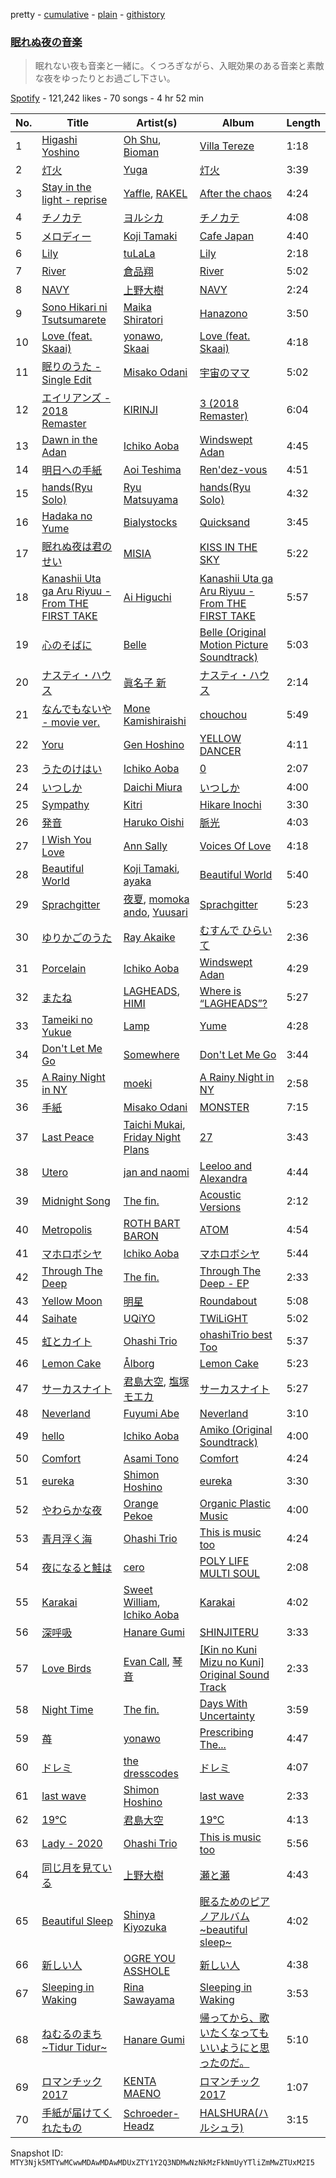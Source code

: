 pretty - [cumulative](/playlists/cumulative/37i9dQZF1DXaJxsaI3czLL.md) - [plain](/playlists/plain/37i9dQZF1DXaJxsaI3czLL) - [githistory](https://github.githistory.xyz/mackorone/spotify-playlist-archive/blob/main/playlists/plain/37i9dQZF1DXaJxsaI3czLL)

### [眠れぬ夜の音楽](https://open.spotify.com/playlist/37i9dQZF1DXaJxsaI3czLL)

> 眠れない夜も音楽と一緒に。くつろぎながら、入眠効果のある音楽と素敵な夜をゆったりとお過ごし下さい。

[Spotify](https://open.spotify.com/user/spotify) - 121,242 likes - 70 songs - 4 hr 52 min

| No. | Title | Artist(s) | Album | Length |
|---|---|---|---|---|
| 1 | [Higashi Yoshino](https://open.spotify.com/track/5GbFjiN7n8UinsQG27YQVP) | [Oh Shu](https://open.spotify.com/artist/75XDEXxePvX7Hx4T3rUlVS), [Bioman](https://open.spotify.com/artist/5X9XmfNxSM6lP2QXQyYAWM) | [Villa Tereze](https://open.spotify.com/album/4OuUigPkJ1U6fB7k4X5GfV) | 1:18 |
| 2 | [灯火](https://open.spotify.com/track/03kdTvI72t9uFwrcgKHgON) | [Yuga](https://open.spotify.com/artist/2QPqMxppznwSxghh3R8WrT) | [灯火](https://open.spotify.com/album/23A0oqlZ1VCZd7PrVwTcDM) | 3:39 |
| 3 | [Stay in the light \- reprise](https://open.spotify.com/track/4pxMywoprsTqPXDPkZ1zZh) | [Yaffle](https://open.spotify.com/artist/2BbGifSrMGEgvUXLypUWzV), [RAKEL](https://open.spotify.com/artist/5TTXO1acO5ZuuUCsZ0MXJl) | [After the chaos](https://open.spotify.com/album/2WmbGJLnpIcfwgTHW1Uq9H) | 4:24 |
| 4 | [チノカテ](https://open.spotify.com/track/7w1taFiEu8GGQJkzQaEWpx) | [ヨルシカ](https://open.spotify.com/artist/4UK2Lzi6fBfUi9rpDt6cik) | [チノカテ](https://open.spotify.com/album/1ItS3Da6sbCmwwTgkBHttk) | 4:08 |
| 5 | [メロディー](https://open.spotify.com/track/3WlNXip1Fm13r2YREQvKMR) | [Koji Tamaki](https://open.spotify.com/artist/5KLvrcsAUwqMOqxErwSJmD) | [Cafe Japan](https://open.spotify.com/album/69iMkz0yop4xe0MmptbDzb) | 4:40 |
| 6 | [Lily](https://open.spotify.com/track/0GKWtlvylWnedpqA3ktByn) | [tuLaLa](https://open.spotify.com/artist/4wIQiuAfiuUrZa9Evt64Cd) | [Lily](https://open.spotify.com/album/5OUOq95UwuLQ78pja83Jqa) | 2:18 |
| 7 | [River](https://open.spotify.com/track/5uBwn4ULXtRzbYNitADrX3) | [倉品翔](https://open.spotify.com/artist/2Aa3LycVvMqqNSBzmTrPOl) | [River](https://open.spotify.com/album/18uCRX2oDqQo2enR7KIC9Z) | 5:02 |
| 8 | [NAVY](https://open.spotify.com/track/5JAgoN0ZK8uIZXtFj1pxrR) | [上野大樹](https://open.spotify.com/artist/5YPkOSqagMwjOWf7PLjHNF) | [NAVY](https://open.spotify.com/album/0lHJa75DcFWZSb0UAdRrDc) | 2:24 |
| 9 | [Sono Hikari ni Tsutsumarete](https://open.spotify.com/track/4kGsJBRXDrRG0Y6e2Ydk9D) | [Maika Shiratori](https://open.spotify.com/artist/3bP6MNXpnr8fI2NzIKyc1h) | [Hanazono](https://open.spotify.com/album/21Set97cVJ7i7GBmds9YDB) | 3:50 |
| 10 | [Love \(feat\. Skaai\)](https://open.spotify.com/track/33WmukupZpPsnobClDyZzs) | [yonawo](https://open.spotify.com/artist/61VsO6rn8khCQDSRp8tTeZ), [Skaai](https://open.spotify.com/artist/4L05lOQs0iZSVhrnnqS66E) | [Love \(feat\. Skaai\)](https://open.spotify.com/album/3CTierTEtJQyHX3s6XlEUd) | 4:18 |
| 11 | [眠りのうた \- Single Edit](https://open.spotify.com/track/7llpo3I1SzOOvEtWI9FT9H) | [Misako Odani](https://open.spotify.com/artist/1qyvDpymTYPpF5iguflCMT) | [宇宙のママ](https://open.spotify.com/album/4LGJ1RtYWvFXqOFmPlMktN) | 5:02 |
| 12 | [エイリアンズ \- 2018 Remaster](https://open.spotify.com/track/3qY12xfdjw5TToomM5CH4B) | [KIRINJI](https://open.spotify.com/artist/0O1UtbTe4ca7HabaiMhYZ7) | [3 \(2018 Remaster\)](https://open.spotify.com/album/2yeVYXTtQdifRF7f28CkkW) | 6:04 |
| 13 | [Dawn in the Adan](https://open.spotify.com/track/03fJjiNTn1gyzbqHl1Hskt) | [Ichiko Aoba](https://open.spotify.com/artist/6ignRjbPmLvKdtMLj9a5Xs) | [Windswept Adan](https://open.spotify.com/album/1W0SccGphtGQNYqaqQ5nhA) | 4:45 |
| 14 | [明日への手紙](https://open.spotify.com/track/2dUYxBbmtmNfanhSLbRcry) | [Aoi Teshima](https://open.spotify.com/artist/4FrFdi2hHpulQOxDihRIQD) | [Ren'dez\-vous](https://open.spotify.com/album/51M0Y7HBSSD6SggyRqGMFH) | 4:51 |
| 15 | [hands\(Ryu Solo\)](https://open.spotify.com/track/6oesXGLBBZKGGK8AXp9TAM) | [Ryu Matsuyama](https://open.spotify.com/artist/59krd1xNH8IJFknx9wFiVf) | [hands\(Ryu Solo\)](https://open.spotify.com/album/4kR9HrwMDDFtvaCbycRXEe) | 4:32 |
| 16 | [Hadaka no Yume](https://open.spotify.com/track/4hpkSK1MZyzFUlNxN6FN1I) | [Bialystocks](https://open.spotify.com/artist/3y24PAHjsJ3rWvMWERM7Oe) | [Quicksand](https://open.spotify.com/album/2Lb2A5WI9ti7WlJG8f1Gte) | 3:45 |
| 17 | [眠れぬ夜は君のせい](https://open.spotify.com/track/3pIbaGD2BPo1DTUj8Ujlct) | [MISIA](https://open.spotify.com/artist/3uyDATzOGjbGCts7v2eszk) | [KISS IN THE SKY](https://open.spotify.com/album/7BMTvf0xLj0pnzG4FCvFUD) | 5:22 |
| 18 | [Kanashii Uta ga Aru Riyuu \- From THE FIRST TAKE](https://open.spotify.com/track/4nXxL11es8aPtbM04QSzKg) | [Ai Higuchi](https://open.spotify.com/artist/0KZzmjrOQumJVVnoGRbXCu) | [Kanashii Uta ga Aru Riyuu \- From THE FIRST TAKE](https://open.spotify.com/album/24CQHbc6MxX248Mo92qqpO) | 5:57 |
| 19 | [心のそばに](https://open.spotify.com/track/3VXkaNgYFHOxbuOmKejypT) | [Belle](https://open.spotify.com/artist/1m9ZvxLFfX9avls54a0y40) | [Belle \(Original Motion Picture Soundtrack\)](https://open.spotify.com/album/0Dh6RJv03InPzUWLwmpezp) | 5:03 |
| 20 | [ナスティ・ハウス](https://open.spotify.com/track/5GmPGaSokdG5KAfiahOdeF) | [眞名子 新](https://open.spotify.com/artist/5LwF68vjoBv2DWlUZNGa0G) | [ナスティ・ハウス](https://open.spotify.com/album/2AMBIQoUR9oCq3Y5SJ5rXC) | 2:14 |
| 21 | [なんでもないや \- movie ver.](https://open.spotify.com/track/59pUIlXjQupbiYwt40uUTi) | [Mone Kamishiraishi](https://open.spotify.com/artist/68TWc4rraWK3C522KFdt0b) | [chouchou](https://open.spotify.com/album/79YTP5wf0HBO3sihh5cfsN) | 5:49 |
| 22 | [Yoru](https://open.spotify.com/track/171P75QxuTfY2Uu2C4W5z7) | [Gen Hoshino](https://open.spotify.com/artist/1S2S00lgLYLGHWA44qGEUs) | [YELLOW DANCER](https://open.spotify.com/album/1vtIqjn25qHypqyoI21q8d) | 4:11 |
| 23 | [うたのけはい](https://open.spotify.com/track/2TNG5NxXZXBsLmhB8RGN2N) | [Ichiko Aoba](https://open.spotify.com/artist/6ignRjbPmLvKdtMLj9a5Xs) | [0](https://open.spotify.com/album/4yqm0ZLcphXs8M8cVvLKym) | 2:07 |
| 24 | [いつしか](https://open.spotify.com/track/7Lw2wccjg0QHvT7T634t6W) | [Daichi Miura](https://open.spotify.com/artist/4UTEZqrPqLDOhBfraPNciJ) | [いつしか](https://open.spotify.com/album/6x0XM8OMPAoUCt0uTmlCFq) | 4:00 |
| 25 | [Sympathy](https://open.spotify.com/track/23Mcmg5O8rBKAOzxvrTjnD) | [Kitri](https://open.spotify.com/artist/2i9CbxfaMspiPMCYZgvgPW) | [Hikare Inochi](https://open.spotify.com/album/6UoFSfFtSDp97egQC3Vnas) | 3:30 |
| 26 | [発音](https://open.spotify.com/track/6U66dbVxhCKt1B7qbzkDDd) | [Haruko Oishi](https://open.spotify.com/artist/7d2QeclNKv9vuSvvHuXKQE) | [脈光](https://open.spotify.com/album/4K1kDRnYCIoPJItc6qmKzB) | 4:03 |
| 27 | [I Wish You Love](https://open.spotify.com/track/5Uc0WlK2e5B5NYvS72fCHp) | [Ann Sally](https://open.spotify.com/artist/1g9zG323vBvafWMplgUEQx) | [Voices Of Love](https://open.spotify.com/album/3vyGVRUQaAS4g2ztBZX9t9) | 4:18 |
| 28 | [Beautiful World](https://open.spotify.com/track/3x9fmCeM7CRiB3NwrVZxvM) | [Koji Tamaki](https://open.spotify.com/artist/5KLvrcsAUwqMOqxErwSJmD), [ayaka](https://open.spotify.com/artist/22FsmLO3ZyvgWBy5QbfcQi) | [Beautiful World](https://open.spotify.com/album/1OWtLn5iWuajzUjHAkdoDb) | 5:40 |
| 29 | [Sprachgitter](https://open.spotify.com/track/2miwpbzbLxW330z6C6tTXu) | [夜夏](https://open.spotify.com/artist/3bt1m2awRItFgZrA5rdOnT), [momoka ando](https://open.spotify.com/artist/584fNYrbU5hr1F8KNJ891w), [Yuusari](https://open.spotify.com/artist/42XWN5jlGLHZuFYavm6S5e) | [Sprachgitter](https://open.spotify.com/album/34tJQa3lWhEzhzR0AgAX2g) | 5:23 |
| 30 | [ゆりかごのうた](https://open.spotify.com/track/3n0KHRpRz4suIMHFgoMOod) | [Ray Akaike](https://open.spotify.com/artist/7056n38jYtwK9ZGG8a9DvM) | [むすんで ひらいて](https://open.spotify.com/album/3RsVAqKiID9zbnYQcfqpUT) | 2:36 |
| 31 | [Porcelain](https://open.spotify.com/track/15Ulu5nGXTW4DQ79pT0YhC) | [Ichiko Aoba](https://open.spotify.com/artist/6ignRjbPmLvKdtMLj9a5Xs) | [Windswept Adan](https://open.spotify.com/album/1W0SccGphtGQNYqaqQ5nhA) | 4:29 |
| 32 | [またね](https://open.spotify.com/track/1nGRhES32vNvNMoLHSCY1m) | [LAGHEADS](https://open.spotify.com/artist/4ByaRqzQAftsd7bdCS3hqN), [HIMI](https://open.spotify.com/artist/4EJMnz9nmmkBVlZcQjauTy) | [Where is “LAGHEADS”?](https://open.spotify.com/album/29hUw40qYCdiUKb5ry9Fjp) | 5:27 |
| 33 | [Tameiki no Yukue](https://open.spotify.com/track/1MEikw4Wldu4j4EmLV21Bq) | [Lamp](https://open.spotify.com/artist/0rFHElzeddB9ymDjgpBENX) | [Yume](https://open.spotify.com/album/0snrpSOntTb03Sd8XDPn78) | 4:28 |
| 34 | [Don't Let Me Go](https://open.spotify.com/track/5t7TDtxEROR35WDMrUioBu) | [Somewhere](https://open.spotify.com/artist/1nDq6lPB8DMpBpnxLFqXO2) | [Don't Let Me Go](https://open.spotify.com/album/0WcB8yWpupgALCIrjfBEJG) | 3:44 |
| 35 | [A Rainy Night in NY](https://open.spotify.com/track/6ISvLzyd8LRsSRLJR9WyAX) | [moeki](https://open.spotify.com/artist/6fR38gpMfHJIKnbWNcQqfM) | [A Rainy Night in NY](https://open.spotify.com/album/4lbahrWo1oX8bq55QevAKH) | 2:58 |
| 36 | [手紙](https://open.spotify.com/track/7jptw3DENO2pWmrfzE1TZs) | [Misako Odani](https://open.spotify.com/artist/1qyvDpymTYPpF5iguflCMT) | [MONSTER](https://open.spotify.com/album/0yWVWwqwms3GuJTfnWWIhO) | 7:15 |
| 37 | [Last Peace](https://open.spotify.com/track/3kHKiuxAPCR8WRbx9p5KOv) | [Taichi Mukai](https://open.spotify.com/artist/2oNStf3CKKLM5lnzELWMcH), [Friday Night Plans](https://open.spotify.com/artist/71YfYiTx6KAZFJfKaNYueQ) | [27](https://open.spotify.com/album/6aFN9smus343VgxVUrKfmj) | 3:43 |
| 38 | [Utero](https://open.spotify.com/track/6Ni01Ptke62rV8WkAYiBMM) | [jan and naomi](https://open.spotify.com/artist/4V7c0eZEtXXBFJLY6WpSmT) | [Leeloo and Alexandra](https://open.spotify.com/album/1Qi0J8woiPDk8J8WltPdzb) | 4:44 |
| 39 | [Midnight Song](https://open.spotify.com/track/6BLHESk37BHiDksGxTCySj) | [The fin.](https://open.spotify.com/artist/31zdCo7PhGXLRbg0sfBUYa) | [Acoustic Versions](https://open.spotify.com/album/5rH2O3z3h6ExXDe5H2ftKp) | 2:12 |
| 40 | [Metropolis](https://open.spotify.com/track/4am1waZVRIO48gAweG91DJ) | [ROTH BART BARON](https://open.spotify.com/artist/3WwL2Gya2VH0zHzOdakOX2) | [ATOM](https://open.spotify.com/album/0DYVvqZiXhTNYPPPRkTxBX) | 4:54 |
| 41 | [マホロボシヤ](https://open.spotify.com/track/4HXShgD3c3dq65CtAqoqzh) | [Ichiko Aoba](https://open.spotify.com/artist/6ignRjbPmLvKdtMLj9a5Xs) | [マホロボシヤ](https://open.spotify.com/album/0UtJv0rHwQpBDFu2HAeLwd) | 5:44 |
| 42 | [Through The Deep](https://open.spotify.com/track/6kziDNrJFdAjTFgXKYteIs) | [The fin.](https://open.spotify.com/artist/31zdCo7PhGXLRbg0sfBUYa) | [Through The Deep \- EP](https://open.spotify.com/album/3mBVZsyITr12QIAg9n0jlV) | 2:33 |
| 43 | [Yellow Moon](https://open.spotify.com/track/3nPTeT1tp6GmHjmBFnCSzF) | [明星 <Akeboshi>](https://open.spotify.com/artist/5STm6pQxk2nHd7JVcQCBoa) | [Roundabout](https://open.spotify.com/album/07b8jFWroRWTpEWF8SrDLe) | 5:08 |
| 44 | [Saihate](https://open.spotify.com/track/4l7sxdeuLHzcfdnrv8rFxE) | [UQiYO](https://open.spotify.com/artist/46yZjVAVfu5XOYzOpBlfHW) | [TWiLiGHT](https://open.spotify.com/album/3pAJf37JHeXlmIlPnti2iN) | 5:02 |
| 45 | [虹とカイト](https://open.spotify.com/track/6wKvOYzi6WBbF4WXC9J7Ey) | [Ohashi Trio](https://open.spotify.com/artist/5BANJdBRihIaUpzjqAec7E) | [ohashiTrio best Too](https://open.spotify.com/album/7370BLhXSYfiIJ1S26expM) | 5:37 |
| 46 | [Lemon Cake](https://open.spotify.com/track/3V2ox5LEU3dB1n5z39P6MS) | [Ålborg](https://open.spotify.com/artist/5RG6CMtljJC7BbVIfx0j7V) | [Lemon Cake](https://open.spotify.com/album/353xKZreMjkmqKAHg4f9aX) | 5:23 |
| 47 | [サーカスナイト](https://open.spotify.com/track/335YvnNhNaFchhNCKBg9re) | [君島大空](https://open.spotify.com/artist/5rjahCZtY8h4y2EHCnpgtQ), [塩塚モエカ](https://open.spotify.com/artist/3KrEIB3yHbysKWhWixKYSr) | [サーカスナイト](https://open.spotify.com/album/219DmUsVHxUHtPjSSvGKAR) | 5:27 |
| 48 | [Neverland](https://open.spotify.com/track/1BxnL3aEItRwwdclyksOpQ) | [Fuyumi Abe](https://open.spotify.com/artist/3LMkQzoTUDoZaLhM58O2Ej) | [Neverland](https://open.spotify.com/album/0yJdJurfPk87zYjirjJvRx) | 3:10 |
| 49 | [hello](https://open.spotify.com/track/7Mk2nGXe7KtjLIA2ghL8kH) | [Ichiko Aoba](https://open.spotify.com/artist/6ignRjbPmLvKdtMLj9a5Xs) | [Amiko \(Original Soundtrack\)](https://open.spotify.com/album/2PsLFEBmhmYIgSMuZ3Gb3w) | 4:00 |
| 50 | [Comfort](https://open.spotify.com/track/7CU1CM6k3f50TFJUwzZUgC) | [Asami Tono](https://open.spotify.com/artist/5uyECggyaBp2soVsms3MNK) | [Comfort](https://open.spotify.com/album/0vcBFyLhnRZP2ay5vHa7Yf) | 4:24 |
| 51 | [eureka](https://open.spotify.com/track/6iBvMGKtAhUSyFaZZKIP7F) | [Shimon Hoshino](https://open.spotify.com/artist/0glynIW7kVokBq524NHRQH) | [eureka](https://open.spotify.com/album/2NouP8V8x5hoIVazmWEHtQ) | 3:30 |
| 52 | [やわらかな夜](https://open.spotify.com/track/4C2QmZ97vRkzXOiWTwn6FL) | [Orange Pekoe](https://open.spotify.com/artist/0C9HwsaagMBxCdG43F9A0l) | [Organic Plastic Music](https://open.spotify.com/album/0CFCsLMHqaByFkM5USUOfP) | 4:00 |
| 53 | [青月浮く海](https://open.spotify.com/track/3FNY9Bpo5mTirQiodwjJcw) | [Ohashi Trio](https://open.spotify.com/artist/5BANJdBRihIaUpzjqAec7E) | [This is music too](https://open.spotify.com/album/2IPhSOJjl8RyyjCReuJ62Z) | 4:24 |
| 54 | [夜になると鮭は](https://open.spotify.com/track/5GXm9bflCSMH3ADala8uIU) | [cero](https://open.spotify.com/artist/1V1HDPQwGOyUIr9KB6Oq7Q) | [POLY LIFE MULTI SOUL](https://open.spotify.com/album/4ExqwHRD689BjDf0tUKGBM) | 2:08 |
| 55 | [Karakai](https://open.spotify.com/track/1DFQpMVMM4esSg02Zj0Gx6) | [Sweet William](https://open.spotify.com/artist/43eSnxk6MsmXsLOlbYo8VQ), [Ichiko Aoba](https://open.spotify.com/artist/6ignRjbPmLvKdtMLj9a5Xs) | [Karakai](https://open.spotify.com/album/1Dy0En842kaMayp3M0ZD4w) | 4:02 |
| 56 | [深呼吸](https://open.spotify.com/track/67cJ60aXMxPR2e3cjplRAb) | [Hanare Gumi](https://open.spotify.com/artist/2nyUb9foGvK7AlESn5DCte) | [SHINJITERU](https://open.spotify.com/album/17wK4RXzdKxK13VIyOyQHU) | 3:33 |
| 57 | [Love Birds](https://open.spotify.com/track/2TDtrTlftOMY2GlU8aMtMb) | [Evan Call](https://open.spotify.com/artist/0nMGbTpPx4b3h5fMG9CpWJ), [琴音](https://open.spotify.com/artist/0vmDmyY6q6ALXjlONSf7kO) | [\[Kin no Kuni Mizu no Kuni\] Original Sound Track](https://open.spotify.com/album/5BWOI876SLfTD2yz4Nom0u) | 2:33 |
| 58 | [Night Time](https://open.spotify.com/track/6kwhwM4bjrFxnPT0wlbb6b) | [The fin.](https://open.spotify.com/artist/31zdCo7PhGXLRbg0sfBUYa) | [Days With Uncertainty](https://open.spotify.com/album/0p4J9aL2rG5uBKLRO8HkPM) | 3:59 |
| 59 | [苺](https://open.spotify.com/track/3Abgz2yPNmRG105Fj7BLyH) | [yonawo](https://open.spotify.com/artist/61VsO6rn8khCQDSRp8tTeZ) | [Prescribing The...](https://open.spotify.com/album/0kbiI34d3E8pEtxP3nAcat) | 4:47 |
| 60 | [ドレミ](https://open.spotify.com/track/64Z33eQCGZfixuBVoJqvwC) | [the dresscodes](https://open.spotify.com/artist/2qmqi8B4pdSyjBc7lNBBiO) | [ドレミ](https://open.spotify.com/album/4m3Zz5ajxf9evbVOLySDc8) | 4:07 |
| 61 | [last wave](https://open.spotify.com/track/0BrlSE3KRFQITuXZX7HbhW) | [Shimon Hoshino](https://open.spotify.com/artist/0glynIW7kVokBq524NHRQH) | [last wave](https://open.spotify.com/album/6Q2QRlqW9zaTTgTKyTmnCh) | 2:33 |
| 62 | [19℃](https://open.spotify.com/track/5dlsXs7v9N6BmUFyF0h3kY) | [君島大空](https://open.spotify.com/artist/5rjahCZtY8h4y2EHCnpgtQ) | [19℃](https://open.spotify.com/album/5e6Dnt4gBECf2Sk2fb7QfS) | 4:13 |
| 63 | [Lady \- 2020](https://open.spotify.com/track/0lr6629pdCnastEgrPtl1r) | [Ohashi Trio](https://open.spotify.com/artist/5BANJdBRihIaUpzjqAec7E) | [This is music too](https://open.spotify.com/album/2IPhSOJjl8RyyjCReuJ62Z) | 5:56 |
| 64 | [同じ月を見ている](https://open.spotify.com/track/1f0WfgZV9JK1k0e8OpyqML) | [上野大樹](https://open.spotify.com/artist/5YPkOSqagMwjOWf7PLjHNF) | [瀬と瀬](https://open.spotify.com/album/5gWa4l4159qeKUNFDBbmhS) | 4:43 |
| 65 | [Beautiful Sleep](https://open.spotify.com/track/5ut9a0Dwd0XashJx7kda5A) | [Shinya Kiyozuka](https://open.spotify.com/artist/2acDvNu4hqCoCPlUdehoj2) | [眠るためのピアノアルバム\~beautiful sleep\~](https://open.spotify.com/album/7H191esP6oW2m58tzIDfhZ) | 4:02 |
| 66 | [新しい人](https://open.spotify.com/track/0S2xgn2Mrw109X4wPrQrbd) | [OGRE YOU ASSHOLE](https://open.spotify.com/artist/0X9vdekJ6sIKcUvwIgVsjW) | [新しい人](https://open.spotify.com/album/75EifDD2I7RqW00QqJOiT8) | 4:38 |
| 67 | [Sleeping in Waking](https://open.spotify.com/track/2zx4apdK8SZeHqDLYLLfCe) | [Rina Sawayama](https://open.spotify.com/artist/2KEqzdPS7M5YwGmiuPTdr5) | [Sleeping in Waking](https://open.spotify.com/album/2EXjrlqsinxkPKguQMlbN2) | 3:53 |
| 68 | [ねむるのまち\~Tidur Tidur\~](https://open.spotify.com/track/2CXT8P6nv9BfKMn4xSMU8V) | [Hanare Gumi](https://open.spotify.com/artist/2nyUb9foGvK7AlESn5DCte) | [帰ってから、歌いたくなってもいいようにと思ったのだ。](https://open.spotify.com/album/6Pq4P9sRKc2siKZ8j7izcG) | 5:10 |
| 69 | [ロマンチック2017](https://open.spotify.com/track/3yIW8q3fvfxPKY7XjhubP0) | [KENTA MAENO](https://open.spotify.com/artist/59R86qFiH8GAZ8yhVxS043) | [ロマンチック2017](https://open.spotify.com/album/77XckqI0BbVbg6BHtKIhiH) | 1:07 |
| 70 | [手紙が届けてくれたもの](https://open.spotify.com/track/27zCXnSoxvJzTKTvu23X0l) | [Schroeder\-Headz](https://open.spotify.com/artist/3o6lq0SLgILHWwI4dTwsfo) | [HALSHURA\(ハルシュラ\)](https://open.spotify.com/album/3KivbZ6SNZ4RNVc4R3oWbm) | 3:15 |

Snapshot ID: `MTY3Njk5MTYwMCwwMDAwMDAwMDUxZTY1Y2Q3NDMwNzNkMzFkNmUyYTliZmMwZTUxM2I5`
